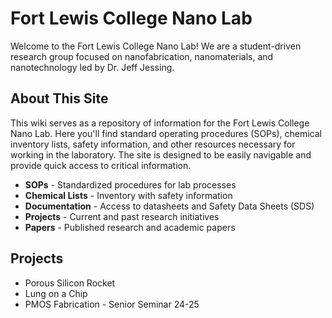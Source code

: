 # Fort Lewis College Nano Lab

Welcome to the Fort Lewis College Nano Lab! We are a student-driven research group focused on nanofabrication, nanomaterials, and nanotechnology led by Dr. Jeff Jessing. 

## About This Site

This wiki serves as a repository of information for the Fort Lewis College Nano Lab. Here you'll find standard operating procedures (SOPs), chemical inventory lists, safety information, and other resources necessary for working in the laboratory. The site is designed to be easily navigable and provide quick access to critical information.

- **SOPs** - Standardized procedures for lab processes
- **Chemical Lists** - Inventory with safety information
- **Documentation** - Access to datasheets and Safety Data Sheets (SDS)
- **Projects** - Current and past research initiatives
- **Papers** - Published research and academic papers

## Projects
- Porous Silicon Rocket
- Lung on a Chip
- PMOS Fabrication - Senior Seminar 24-25